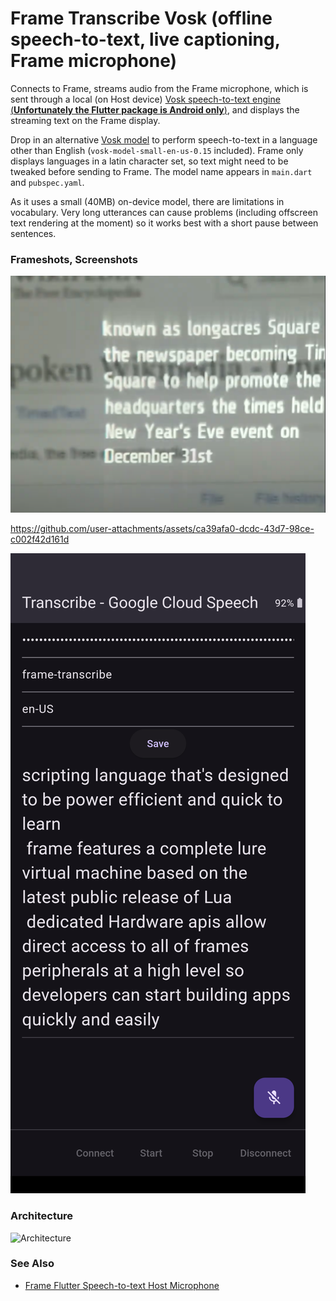 # Frame Transcribe Vosk (offline speech-to-text, live captioning, Frame microphone)

Connects to Frame, streams audio from the Frame microphone, which is sent through a local (on Host device) [Vosk speech-to-text engine (**Unfortunately the Flutter package is Android only**)](https://pub.dev/packages/vosk_flutter), and displays the streaming text on the Frame display.

Drop in an alternative [Vosk model](https://alphacephei.com/vosk/models) to perform speech-to-text in a language other than English (`vosk-model-small-en-us-0.15` included). Frame only displays languages in a latin character set, so text might need to be tweaked before sending to Frame. The model name appears in `main.dart` and `pubspec.yaml`.

As it uses a small (40MB) on-device model, there are limitations in vocabulary. Very long utterances can cause problems (including offscreen text rendering at the moment) so it works best with a short pause between sentences.

### Frameshots, Screenshots
![Frameshot1](docs/frameshot1.png)

https://github.com/user-attachments/assets/ca39afa0-dcdc-43d7-98ce-c002f42d161d

![Screenshot1](docs/screenshot1.png)

### Architecture
![Architecture](docs/Frame%20App%20Architecture%20-%20Speech-To-Text%20Host%20-%20Host%20Microphone.svg)

### See Also
- [Frame Flutter Speech-to-text Host Microphone](https://github.com/CitizenOneX/frame_flutter_stt_host)
